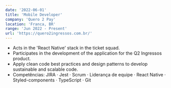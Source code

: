 ```yaml
---
date: '2022-06-01'
title: 'Mobile Developer'
company: 'Quero 2 Pay'
location: 'Franca, BR'
range: 'Jun 2022 - Present'
url: 'https://quero2ingressos.com.br/'
---
```


- Acts in the 'React Native' stack in the ticket squad.
- Participates in the development of the application for the Q2 Ingressos product.
- Apply clean code best practices and design patterns to develop sustainable and scalable code.
- Competências: JIRA · Jest · Scrum · Liderança de equipe · React Native · Styled-components · TypeScript · Git
